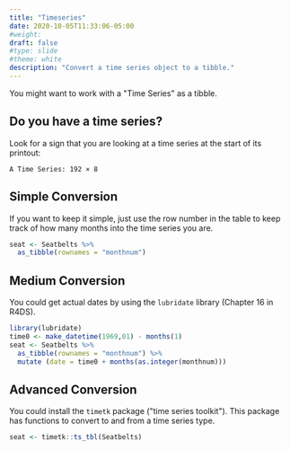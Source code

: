 ```yaml
---
title: "Timeseries"
date: 2020-10-05T11:33:06-05:00
#weight: 
draft: false
#type: slide
#theme: white
description: "Convert a time series object to a tibble."
---
```


You might want to work with a "Time Series" as a tibble. 

## Do you have a time series?

Look for a sign that you are looking at a time series at the start of
its printout:

    A Time Series: 192 × 8

## Simple Conversion

If you want to keep it simple, just use the row number in the table to
keep track of how many months into the time series you are.

```R
seat <- Seatbelts %>% 
  as_tibble(rownames = "monthnum") 
```

## Medium Conversion

You could get actual dates by using the `lubridate` library (Chapter
16 in R4DS).

```R
library(lubridate)
time0 <- make_datetime(1969,01) - months(1)
seat <- Seatbelts %>% 
  as_tibble(rownames = "monthnum") %>%
  mutate (date = time0 + months(as.integer(monthnum)))
```

## Advanced Conversion

You could install the `timetk` package ("time series toolkit"). This
package has functions to convert to and from a time series type.

```R
seat <- timetk::ts_tbl(Seatbelts)
```
